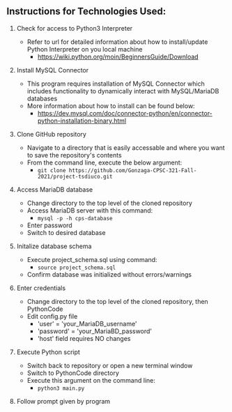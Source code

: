 ## Instructions for Technologies Used:

1. Check for access to Python3 Interpreter
     - Refer to url for detailed information about how to install/update Python Interpreter on you local machine
       - https://wiki.python.org/moin/BeginnersGuide/Download

2. Install MySQL Connector
     - This program requires installation of MySQL Connector which includes functionality to dynamically interact with MySQL/MariaDB databases
     - More information about how to install can be found below:
       - https://dev.mysql.com/doc/connector-python/en/connector-python-installation-binary.html
      
3. Clone GitHub repository
   - Navigate to a directory that is easily accessable and where you want to save the repository's contents
   - From the command line, execute the below argument:
     - `git clone https://github.com/Gonzaga-CPSC-321-Fall-2021/project-tsdiuco.git`

4. Access MariaDB database
   - Change directory to the top level of the cloned repository
   - Access MariaDB server with this command:
     - `mysql -p -h cps-database`
   - Enter password
   - Switch to desired database

5. Initalize database schema
   - Execute project_schema.sql using command:
     - `source project_schema.sql`
   - Confirm database was initialized without errors/warnings

6. Enter credentials
   - Change directory to the top level of the cloned repository, then PythonCode
   - Edit config.py file
     - 'user' = 'your_MariaDB_username'
     - 'password' = 'your_MariaBD_password'
     - 'host' field requires NO changes

7. Execute Python script
   - Switch back to repository or open a new terminal window
   - Switch to PythonCode directory
   - Execute this argument on the command line:
     - `python3 main.py`

8. Follow prompt given by program

